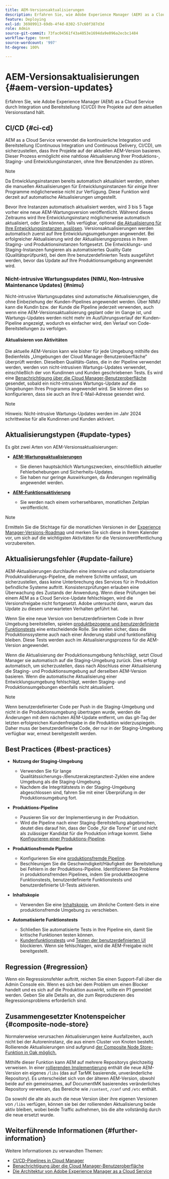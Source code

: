 ```yaml
---
title: AEM-Versionsaktualisierungen
description: Erfahren Sie, wie Adobe Experience Manager (AEM) as a Cloud Service durch Integration und Bereitstellung (CI/CD) Ihre Projekte auf dem aktuellen Versionsstand hält.
feature: Deploying
exl-id: 36989913-69db-4f4d-8302-57c60f387d3d
role: Admin
source-git-commit: 73fac04561f43a4053e1694da9e096a2ecbc1484
workflow-type: tm+mt
source-wordcount: '997'
ht-degree: 100%

---
```



# AEM-Versionsaktualisierungen {#aem-version-updates}

Erfahren Sie, wie Adobe Experience Manager (AEM) as a Cloud Service durch Integration und Bereitstellung (CI/CD) Ihre Projekte auf dem aktuellen Versionsstand hält.

## CI/CD {#ci-cd}

AEM as a Cloud Service verwendet die kontinuierliche Integration und Bereitstellung (Continuous Integration und Continuous Delivery, CI/CD), um sicherzustellen, dass Ihre Projekte auf der aktuellen AEM-Version basieren. Dieser Prozess ermöglicht eine nahtlose Aktualisierung Ihrer Produktions-, Staging- und Entwicklungsinstanzen, ohne Ihre Benutzenden zu stören.

>[!NOTE]
> Da Entwicklungsinstanzen bereits automatisch aktualisiert werden, stehen die manuellen Aktualisierungen für Entwicklungsinstanzen für _einige_ Ihrer Programme möglicherweise nicht zur Verfügung. Diese Funktion wird derzeit auf automatische Aktualisierungen umgestellt.

Bevor Ihre Instanzen automatisch aktualisiert werden, wird 3 bis 5 Tage vorher eine neue AEM-Wartungsversion veröffentlicht. Während dieses Zeitraums wird Ihre Entwicklungsinstanz möglicherweise automatisch aktualisiert, oder Sie können, falls verfügbar, optional [die Aktualisierung für Ihre Entwicklungsinstanzen auslösen](/help/implementing/cloud-manager/manage-environments.md#updating-dev-environment). Versionsaktualisierungen werden automatisch zuerst auf Ihre Entwicklungsumgebungen angewendet. Bei erfolgreicher Aktualisierung wird der Aktualisierungsprozess in Ihren Staging- und Produktionsinstanzen fortgesetzt. Die Entwicklungs- und Staging-Instanzen fungieren als automatisiertes Quality Gate (Qualitätsprüfpunkt), bei dem Ihre benutzerdefinierten Tests ausgeführt werden, bevor das Update auf Ihre Produktionsumgebung angewendet wird.

### Nicht-intrusive Wartungsupdates (NIMU, Non-Intrusive Maintenance Updates) {#nimu}

Nicht-intrusive Wartungsupdates sind automatische Aktualisierungen, die ohne Einbeziehung der Kunden-Pipelines angewendet werden.
Über NIMU kann die Kundin bzw. der Kunde die Pipeline jederzeit verwenden, auch wenn eine AEM-Versionsaktualisierung geplant oder im Gange ist, und Wartungs-Updates werden nicht mehr im Ausführungsverlauf der Kunden-Pipeline angezeigt, wodurch es einfacher wird, den Verlauf von Code-Bereitstellungen zu verfolgen.

#### Aktualisieren von Aktivitäten

Die aktuelle AEM-Version kann wie bisher für jede Umgebung mithilfe des Bedienfelds „Umgebungen der Cloud Manager-Benutzeroberfläche“ überprüft werden. Dieselben Qualitäts-Gates, die in der Pipeline verwendet werden, werden von nicht-intrusiven Wartungs-Updates verwendet, einschließlich der von Kundinnen und Kunden geschriebenen Tests.
Es wird eine [Benachrichtigung über die Cloud Manager-Benutzeroberfläche](/help/implementing/cloud-manager/notifications.md) gesendet, sobald ein nicht-intrusives Wartungs-Update auf die Umgebungen Ihres Programms angewendet wird. Sie können dies so konfigurieren, dass sie auch an Ihre E-Mail-Adresse gesendet wird.

>[!NOTE]
>
> Hinweis: Nicht-intrusive Wartungs-Updates werden im Jahr 2024 schrittweise für alle Kundinnen und Kunden aktiviert.


## Aktualisierungstypen {#update-types}

Es gibt zwei Arten von AEM-Versionsaktualisierungen:

* [**AEM-Wartungsaktualisierungen**](/help/release-notes/maintenance/latest.md)

   * Sie dienen hauptsächlich Wartungszwecken, einschließlich aktueller Fehlerbehebungen und Sicherheits-Updates.
   * Sie haben nur geringe Auswirkungen, da Änderungen regelmäßig angewendet werden.

* [**AEM-Funktionsaktivierung**](/help/release-notes/release-notes-cloud/release-notes-current.md)

   * Sie werden nach einem vorhersehbaren, monatlichen Zeitplan veröffentlicht.

>[!NOTE]
>
> Ermitteln Sie die Stichtage für die monatlichen Versionen in der [Experience Manager-Versions-Roadmap](https://experienceleague.adobe.com/docs/experience-manager-release-information/aem-release-updates/update-releases-roadmap.html?lang=de#aem-as-cloud-service) und merken Sie sich diese in Ihrem Kalender vor, um sich auf die wichtigsten Aktivitäten für die Versionsveröffentlichung vorzubereiten.

## Aktualisierungsfehler {#update-failure}

AEM-Aktualisierungen durchlaufen eine intensive und vollautomatisierte Produktvalidierungs-Pipeline, die mehrere Schritte umfasst, um sicherzustellen, dass keine Unterbrechung des Services für in Produktion befindliche Systeme auftritt. Konsistenzprüfungen erlauben eine Überwachung des Zustands der Anwendung. Wenn diese Prüfungen bei einem AEM as a Cloud Service-Update fehlschlagen, wird die Versionsfreigabe nicht fortgesetzt. Adobe untersucht dann, warum das Update zu diesem unerwarteten Verhalten geführt hat.

Wenn Sie eine neue Version von benutzerdefiniertem Code in Ihrer Umgebung bereitstellen, spielen [produktbezogene und benutzerdefinierte Funktionstests](/help/implementing/cloud-manager/overview-test-results.md#functional-testing) eine entscheidende Rolle. Sie stellen sicher, dass die Produktionssysteme auch nach einer Änderung stabil und funktionsfähig bleiben. Diese Tests werden auch im Aktualisierungsprozess für die AEM-Version angewendet.

Wenn die Aktualisierung der Produktionsumgebung fehlschlägt, setzt Cloud Manager sie automatisch auf die Staging-Umgebung zurück. Dies erfolgt automatisch, um sicherzustellen, dass nach Abschluss einer Aktualisierung die Staging- und Produktionsumgebung auf derselben AEM-Version basieren.
Wenn die automatische Aktualisierung einer Entwicklungsumgebung fehlschlägt, werden Staging- und Produktionsumgebungen ebenfalls nicht aktualisiert.

>[!NOTE]
>
>Wenn benutzerdefinierter Code per Push in die Staging-Umgebung und nicht in die Produktionsumgebung übertragen wurde, werden die Änderungen mit dem nächsten AEM-Update entfernt, um das git-Tag der letzten erfolgreichen Kundenfreigabe in die Produktion widerzuspiegeln. Daher muss der benutzerdefinierte Code, der nur in der Staging-Umgebung verfügbar war, erneut bereitgestellt werden.

## Best Practices {#best-practices}

* **Nutzung der Staging-Umgebung**
   * Verwenden Sie für lange Qualitätssicherungs-/Benutzerakzeptanztest-Zyklen eine andere Umgebung als die Staging-Umgebung.
   * Nachdem die Integritätstests in der Staging-Umgebung abgeschlossen sind, fahren Sie mit einer Überprüfung in der Produktionsumgebung fort.

* **Produktions-Pipeline**
   * Pausieren Sie vor der Implementierung in der Produktion.
   * Wird die Pipeline nach einer Staging-Bereitstellung abgebrochen, deutet dies darauf hin, dass der Code „für die Tonne“ ist und nicht als zulässiger Kandidat für die Produktion infrage kommt. Siehe [Konfigurieren einer Produktions-Pipeline](/help/implementing/cloud-manager/configuring-pipelines/configuring-production-pipelines.md).

* **Produktionsfremde Pipeline**
   * Konfigurieren Sie eine [produktionsfremde Pipeline](/help/implementing/cloud-manager/configuring-pipelines/configuring-non-production-pipelines.md#full-stack-code).
   * Beschleunigen Sie die Geschwindigkeit/Häufigkeit der Bereitstellung bei Fehlern in der Produktions-Pipeline. Identifizieren Sie Probleme in produktionsfremden Pipelines, indem Sie produktbezogene Funktionstests, benutzerdefinierte Funktionstests und benutzerdefinierte UI-Tests aktivieren.

* **Inhaltskopie**
   * Verwenden Sie eine [Inhaltskopie](/help/implementing/developing/tools/content-copy.md), um ähnliche Content-Sets in eine produktionsfremde Umgebung zu verschieben.

* **Automatisierte Funktionstests**
   * Schließen Sie automatisierte Tests in Ihre Pipeline ein, damit Sie kritische Funktionen testen können.
   * [Kundenfunktionstests](/help/implementing/cloud-manager/functional-testing.md#custom-functional-testing) und [Testen der benutzerdefinierten UI](/help/implementing/cloud-manager/functional-testing.md#custom-ui-testing) blockieren. Wenn sie fehlschlagen, wird die AEM-Freigabe nicht bereitgestellt.

## Regression {#regression}

Wenn ein Regressionsfehler auftritt, reichen Sie einen Support-Fall über die Admin Console ein. Wenn es sich bei dem Problem um einen Blocker handelt und es sich auf die Produktion auswirkt, sollte ein P1 gemeldet werden. Geben Sie alle Details an, die zum Reproduzieren des Regressionsproblems erforderlich sind.

## Zusammengesetzter Knotenspeicher {#composite-node-store}

Normalerweise verursachen Aktualisierungen keine Ausfallzeiten, auch nicht bei der Autoreninstanz, die aus einem Cluster von Knoten besteht. Rollierende Aktualisierungen sind aufgrund [der Composite Node Store-Funktion in Oak möglich. ](https://jackrabbit.apache.org/oak/docs/nodestore/compositens.html)

Mithilfe dieser Funktion kann AEM auf mehrere Repositorys gleichzeitig verweisen. In einer [rollierenden Implementierung](/help/implementing/deploying/overview.md#how-rolling-deployments-work) enthält die neue AEM-Version ein eigenes `/libs` (das auf TarMK basierende, unveränderliche Repository). Es unterscheidet sich von der älteren AEM-Version, obwohl beide auf ein gemeinsames, auf DocumentMK basierendes veränderliches Repository verweisen, das Bereiche wie `/content`, `/conf` und `/etc` enthält.

Da sowohl die alte als auch die neue Version über ihre eigenen Versionen von `/libs` verfügen, können sie bei der rollierenden Aktualisierung beide aktiv bleiben, wobei beide Traffic aufnehmen, bis die alte vollständig durch die neue ersetzt wurde. 

## Weiterführende Informationen {#further-information}

Weitere Informationen zu verwandten Themen:

* [CI/CD-Pipelines in Cloud Manager](/help/implementing/cloud-manager/configuring-pipelines/introduction-ci-cd-pipelines.md)
* [Benachrichtigung über die Cloud Manager-Benutzeroberfläche](/help/implementing/cloud-manager/notifications.md)
* [Die Architektur von Adobe Experience Manager as a Cloud Service](/help/overview/architecture.md)
